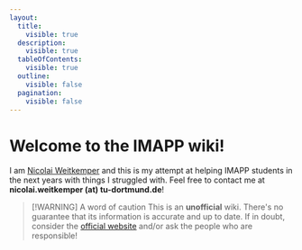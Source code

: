 ```yaml
---
layout:
  title:
    visible: true
  description:
    visible: true
  tableOfContents:
    visible: true
  outline:
    visible: false
  pagination:
    visible: false
---
```


# Welcome to the IMAPP wiki!

I am [Nicolai Weitkemper](https://nicolaiweitkemper.de) and this is my attempt at helping IMAPP students in the next years with things I struggled with. Feel free to contact me at **nicolai.weitkemper (at) tu-dortmund.de**!

> \[!WARNING] A word of caution This is an **unofficial** wiki. There's no guarantee that its information is accurate and up to date. If in doubt, consider the [official website](https://imapp.eu/) and/or ask the people who are responsible!
